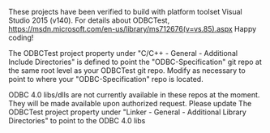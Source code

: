 These projects have been verified to build with platform toolset Visual Studio 2015 (v140).
For details about ODBCTest, https://msdn.microsoft.com/en-us/library/ms712676(v=vs.85).aspx
Happy coding!

The ODBCTest project property under "C/C++ - General - Additional Include Directories" is defined to point the "ODBC-Specification" git repo at the same root level as your ODBCTest git repo. Modify as necessary to point to where your "ODBC-Specification" repo is located.

ODBC 4.0 libs/dlls are not currently available in these repos at the moment. They will be made available upon authorized request. Please update The ODBCTest project property under "Linker - General - Additional Library Directories" to point to the ODBC 4.0 libs